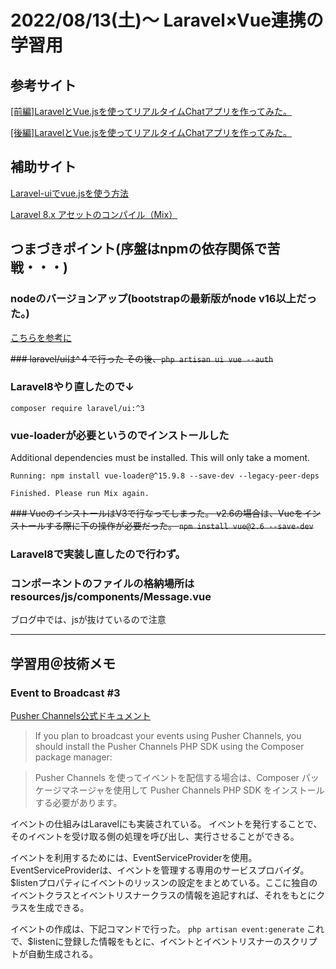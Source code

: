 # 2022/08/13(土)〜 Laravel×Vue連携の学習用

## 参考サイト
[[前編]LaravelとVue.jsを使ってリアルタイムChatアプリを作ってみた。](https://masa-engineer-blog.com/laravel-vue-js-real-time-chat-1/)

[[後編]LaravelとVue.jsを使ってリアルタイムChatアプリを作ってみた。](https://masa-engineer-blog.com/laravel-vue-js-real-time-chat-2/)


## 補助サイト
[Laravel-uiでvue.jsを使う方法](https://zenn.dev/naoki0722/articles/84fcf37af3947b)

[Laravel 8.x アセットのコンパイル（Mix）](https://readouble.com/laravel/8.x/ja/mix.html)

## つまづきポイント(序盤はnpmの依存関係で苦戦・・・)
### nodeのバージョンアップ(bootstrapの最新版がnode v16以上だった。)
[こちらを参考に](https://qiita.com/k3ntar0/items/322e668468716641aa5c)

~~### laravel/uiは^４で行った
その後、`php artisan ui vue --auth`~~

### Laravel8やり直したので↓
`composer require laravel/ui:^3`

### vue-loaderが必要というのでインストールした
Additional dependencies must be installed. This will only take a moment.

 	Running: npm install vue-loader@^15.9.8 --save-dev --legacy-peer-deps

 	Finished. Please run Mix again.


~~### VueのインストールはV3で行なってしまった。
v2.6の場合は、Vueをインストールする際に下の操作が必要だった。
`npm install vue@2.6 --save-dev`~~
### Laravel8で実装し直したので行わず。


### コンポーネントのファイルの格納場所はresources/js/components/Message.vue
ブログ中では、jsが抜けているので注意

------------------
## 学習用＠技術メモ
### Event to Broadcast #3
 [Pusher Channels公式ドキュメント](https://laravel.com/docs/8.x/broadcasting#pusher-channels)
 > If you plan to broadcast your events using Pusher Channels, you should install the Pusher Channels PHP SDK using the Composer package manager:

> Pusher Channels を使ってイベントを配信する場合は、Composer パッケージマネージャを使用して Pusher Channels PHP SDK をインストールする必要があります。

イベントの仕組みはLaravelにも実装されている。
イベントを発行することで、そのイベントを受け取る側の処理を呼び出し、実行させることができる。

イベントを利用するためには、EventServiceProviderを使用。
EventServiceProviderは、イベントを管理する専用のサービスプロバイダ。$listenプロパティにイベントのリッスンの設定をまとめている。ここに独自のイベントクラスとイベントリスナークラスの情報を追記すれば、それをもとにクラスを生成できる。

イベントの作成は、下記コマンドで行った。
`php artisan event:generate`
これで、$listenに登録した情報をもとに、イベントとイベントリスナーのスクリプトが自動生成される。